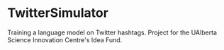 # TwitterSimulator
Training a language model on Twitter hashtags. Project for the UAlberta Science Innovation Centre's Idea Fund.
